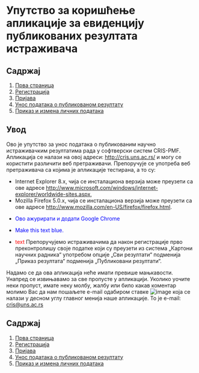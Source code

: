 # Упутство за коришћење апликације за евиденцију публикованих резултата истраживача

## Садржај
1. [Прва страница](prvaStranica.md)
2. [Регистрација](registracijaIPrijavljivanje.md)
3. [Пријава](prijavaTest.md)
4. [Унос података о публикованом резултату](unosPodatakaOPublikovanomRezultatu.md)
5. [Приказ и измена личних података](prikazIIzmenaLicnihPodataka.md)

## Увод
Ово je упутство за унос података о публикованим научно истраживачким резултатима рада у софтверски систем CRIS-PMF. Апликација се налази на овој адреси: http://cris.uns.ac.rs/ и могу се користити различити веб претраживачи. Препоручује се употреба веб претраживача са којима је апликације тестирана, а то су:  
- Internet Explorer 8.x, чија се инсталациона верзија може преузети са ове адресе http://www.microsoft.com/windows/internet-explorer/worldwide-sites.aspx, 
- Mozilla Firefox 5.0.x, чија се инсталациона верзија може преузети са ове адресе http://www.mozilla.com/en-US/firefox/firefox.html.
- <p style="color:blue">Ово ажурирати и додати Google Chrome</p>
- <p style="color:blue">Make this text blue.</p>
- <span style="color: red;">text</span>
Препоручујемо истраживачима да након регистрације прво преконтролишу своје податке који су преузети из система „Картони научних радника“ употребом опције „Сви резултати“ подменија „Приказ резултата“ подменија „Публиковани резултати“.

Надамо се да ова апликација неће имати превише мањкавости. Унапред се извињавамо за све пропусте у апликацији. Уколико уочите неки пропуст, имате неку молбу, жалбу
или било какав коментар молимо Вас да нам пошаљете e-mail одабиром ставке ![image](https://user-images.githubusercontent.com/29538544/147216114-35b5bd40-b337-469e-bbaf-4269d59e8a94.png) која се налази у десном углу главног менија наше апликације. То је e-mail: cris@uns.ac.rs

## Садржај

1. [Прва страница](prvaStranica.md)
2. [Регистрација](registracijaIPrijavljivanje.md)
3. [Пријава](prijavaTest.md)
4. [Унос података о публикованом резултату](unosPodatakaOPublikovanomRezultatu.md)
5. [Приказ и измена личних података](prikazIIzmenaLicnihPodataka.md)


